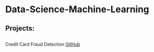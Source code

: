 # Data-Science-Machine-Learning
## Projects:<h2>

Credit Card Fraud Detection
[GitHub](http://github.com)
